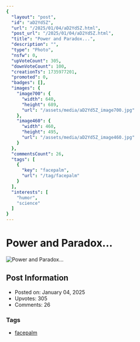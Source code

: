 ```yaml
---
{
  "layout": "post",
  "id": "aD2Yd5Z",
  "url": "/2025/01/04/aD2Yd5Z.html",
  "post_url": "/2025/01/04/aD2Yd5Z.html",
  "title": "Power and Paradox...",
  "description": "",
  "type": "Photo",
  "nsfw": 0,
  "upVoteCount": 305,
  "downVoteCount": 100,
  "creationTs": 1735977201,
  "promoted": 0,
  "badges": [],
  "images": {
    "image700": {
      "width": 640,
      "height": 689,
      "url": "/assets/media/aD2Yd5Z_image700.jpg"
    },
    "image460": {
      "width": 460,
      "height": 495,
      "url": "/assets/media/aD2Yd5Z_image460.jpg"
    }
  },
  "commentsCount": 26,
  "tags": [
    {
      "key": "facepalm",
      "url": "/tag/facepalm"
    }
  ],
  "interests": [
    "humor",
    "science"
  ]
}
---
```


# Power and Paradox...

![Power and Paradox...](/assets/media/aD2Yd5Z_image700.jpg)

## Post Information

- Posted on: January 04, 2025
- Upvotes: 305
- Comments: 26

### Tags

- [facepalm](/tag/facepalm)
